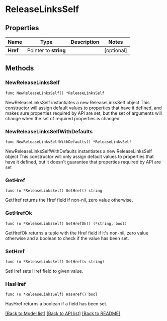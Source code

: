 # ReleaseLinksSelf

## Properties

Name | Type | Description | Notes
------------ | ------------- | ------------- | -------------
**Href** | Pointer to **string** |  | [optional] 

## Methods

### NewReleaseLinksSelf

`func NewReleaseLinksSelf() *ReleaseLinksSelf`

NewReleaseLinksSelf instantiates a new ReleaseLinksSelf object
This constructor will assign default values to properties that have it defined,
and makes sure properties required by API are set, but the set of arguments
will change when the set of required properties is changed

### NewReleaseLinksSelfWithDefaults

`func NewReleaseLinksSelfWithDefaults() *ReleaseLinksSelf`

NewReleaseLinksSelfWithDefaults instantiates a new ReleaseLinksSelf object
This constructor will only assign default values to properties that have it defined,
but it doesn't guarantee that properties required by API are set

### GetHref

`func (o *ReleaseLinksSelf) GetHref() string`

GetHref returns the Href field if non-nil, zero value otherwise.

### GetHrefOk

`func (o *ReleaseLinksSelf) GetHrefOk() (*string, bool)`

GetHrefOk returns a tuple with the Href field if it's non-nil, zero value otherwise
and a boolean to check if the value has been set.

### SetHref

`func (o *ReleaseLinksSelf) SetHref(v string)`

SetHref sets Href field to given value.

### HasHref

`func (o *ReleaseLinksSelf) HasHref() bool`

HasHref returns a boolean if a field has been set.


[[Back to Model list]](../README.md#documentation-for-models) [[Back to API list]](../README.md#documentation-for-api-endpoints) [[Back to README]](../README.md)


